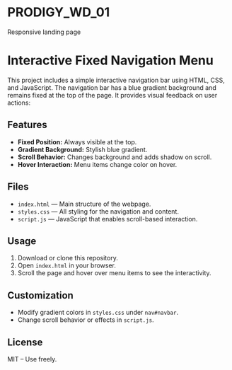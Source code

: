 # PRODIGY_WD_01
Responsive landing page
# Interactive Fixed Navigation Menu

This project includes a simple interactive navigation bar using HTML, CSS, and JavaScript. The navigation bar has a blue gradient background and remains fixed at the top of the page. It provides visual feedback on user actions:

## Features

- **Fixed Position:** Always visible at the top.
- **Gradient Background:** Stylish blue gradient.
- **Scroll Behavior:** Changes background and adds shadow on scroll.
- **Hover Interaction:** Menu items change color on hover.

## Files

- `index.html` — Main structure of the webpage.
- `styles.css` — All styling for the navigation and content.
- `script.js` — JavaScript that enables scroll-based interaction.

## Usage

1. Download or clone this repository.
2. Open `index.html` in your browser.
3. Scroll the page and hover over menu items to see the interactivity.

## Customization

- Modify gradient colors in `styles.css` under `nav#navbar`.
- Change scroll behavior or effects in `script.js`.

## License

MIT – Use freely.

